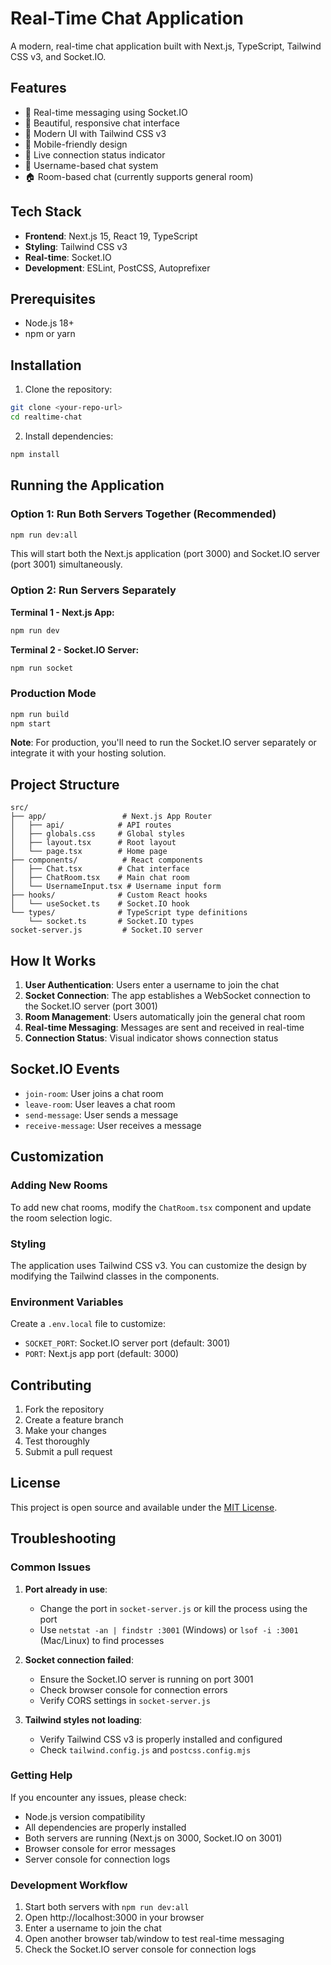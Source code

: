 # Real-Time Chat Application

A modern, real-time chat application built with Next.js, TypeScript, Tailwind CSS v3, and Socket.IO.

## Features

- 🚀 Real-time messaging using Socket.IO
- 💬 Beautiful, responsive chat interface
- 🎨 Modern UI with Tailwind CSS v3
- 📱 Mobile-friendly design
- 🔄 Live connection status indicator
- 👤 Username-based chat system
- 🏠 Room-based chat (currently supports general room)

## Tech Stack

- **Frontend**: Next.js 15, React 19, TypeScript
- **Styling**: Tailwind CSS v3
- **Real-time**: Socket.IO
- **Development**: ESLint, PostCSS, Autoprefixer

## Prerequisites

- Node.js 18+ 
- npm or yarn

## Installation

1. Clone the repository:
```bash
git clone <your-repo-url>
cd realtime-chat
```

2. Install dependencies:
```bash
npm install
```

## Running the Application

### Option 1: Run Both Servers Together (Recommended)

```bash
npm run dev:all
```

This will start both the Next.js application (port 3000) and Socket.IO server (port 3001) simultaneously.

### Option 2: Run Servers Separately

**Terminal 1 - Next.js App:**
```bash
npm run dev
```

**Terminal 2 - Socket.IO Server:**
```bash
npm run socket
```

### Production Mode

```bash
npm run build
npm start
```

**Note**: For production, you'll need to run the Socket.IO server separately or integrate it with your hosting solution.

## Project Structure

```
src/
├── app/                 # Next.js App Router
│   ├── api/            # API routes
│   ├── globals.css     # Global styles
│   ├── layout.tsx      # Root layout
│   └── page.tsx        # Home page
├── components/          # React components
│   ├── Chat.tsx        # Chat interface
│   ├── ChatRoom.tsx    # Main chat room
│   └── UsernameInput.tsx # Username input form
├── hooks/              # Custom React hooks
│   └── useSocket.ts    # Socket.IO hook
└── types/              # TypeScript type definitions
    └── socket.ts       # Socket.IO types
socket-server.js         # Socket.IO server
```

## How It Works

1. **User Authentication**: Users enter a username to join the chat
2. **Socket Connection**: The app establishes a WebSocket connection to the Socket.IO server (port 3001)
3. **Room Management**: Users automatically join the general chat room
4. **Real-time Messaging**: Messages are sent and received in real-time
5. **Connection Status**: Visual indicator shows connection status

## Socket.IO Events

- `join-room`: User joins a chat room
- `leave-room`: User leaves a chat room
- `send-message`: User sends a message
- `receive-message`: User receives a message

## Customization

### Adding New Rooms

To add new chat rooms, modify the `ChatRoom.tsx` component and update the room selection logic.

### Styling

The application uses Tailwind CSS v3. You can customize the design by modifying the Tailwind classes in the components.

### Environment Variables

Create a `.env.local` file to customize:
- `SOCKET_PORT`: Socket.IO server port (default: 3001)
- `PORT`: Next.js app port (default: 3000)

## Contributing

1. Fork the repository
2. Create a feature branch
3. Make your changes
4. Test thoroughly
5. Submit a pull request

## License

This project is open source and available under the [MIT License](LICENSE).

## Troubleshooting

### Common Issues

1. **Port already in use**: 
   - Change the port in `socket-server.js` or kill the process using the port
   - Use `netstat -an | findstr :3001` (Windows) or `lsof -i :3001` (Mac/Linux) to find processes

2. **Socket connection failed**: 
   - Ensure the Socket.IO server is running on port 3001
   - Check browser console for connection errors
   - Verify CORS settings in `socket-server.js`

3. **Tailwind styles not loading**: 
   - Verify Tailwind CSS v3 is properly installed and configured
   - Check `tailwind.config.js` and `postcss.config.mjs`

### Getting Help

If you encounter any issues, please check:
- Node.js version compatibility
- All dependencies are properly installed
- Both servers are running (Next.js on 3000, Socket.IO on 3001)
- Browser console for error messages
- Server console for connection logs

### Development Workflow

1. Start both servers with `npm run dev:all`
2. Open http://localhost:3000 in your browser
3. Enter a username to join the chat
4. Open another browser tab/window to test real-time messaging
5. Check the Socket.IO server console for connection logs

